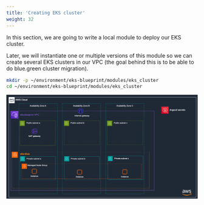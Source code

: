 ```yaml
---
title: 'Creating EKS cluster'
weight: 32
---
```


In this section, we are going to write a local module to deploy our EKS cluster.

Later, we will instantiate one or multiple versions of this module so we can create several EKS clusters in our VPC (the goal behind this is to be able to do blue.green cluster migration).

```bash
mkdir -p ~/environment/eks-blueprint/modules/eks_cluster
cd ~/environment/eks-blueprint/modules/eks_cluster
```

![Environment architecture diagram](/static/images/eks-blue.png)
